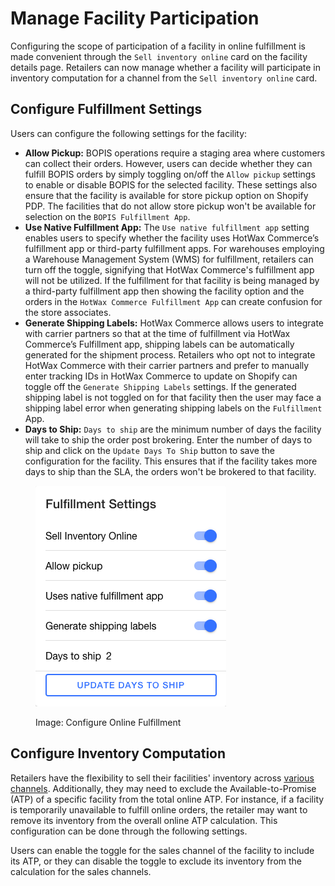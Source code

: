 # Manage Facility Participation

Configuring the scope of participation of a facility in online fulfillment is made convenient through the `Sell inventory online` card on the facility details page. Retailers can now manage whether a facility will participate in inventory computation for a channel from the `Sell inventory online` card.

## Configure Fulfillment Settings

Users can configure the following settings for the facility:

*  **Allow Pickup:** BOPIS operations require a staging area where customers can collect their orders. However, users can decide whether they can fulfill BOPIS orders by simply toggling on/off the `Allow pickup` settings to enable or disable BOPIS for the selected facility. These settings also ensure that the facility is available for store pickup option on Shopify PDP. The facilities that do not allow store pickup won't be available for selection on the `BOPIS Fulfillment App`.
*   **Use Native Fulfillment App:** The `Use native fulfillment app` setting enables users to specify whether the facility uses HotWax Commerce’s fulfillment app or third-party fulfillment apps. For warehouses employing a Warehouse Management System (WMS) for fulfillment, retailers can turn off the toggle, signifying that HotWax Commerce's fulfillment app will not be utilized. If the fulfillment for that facility is being managed by a third-party fulfillment app then showing the facility option and the orders in the `HotWax Commerce Fulfillment App` can create confusion for the store associates.
*  **Generate Shipping Labels:** HotWax Commerce allows users to integrate with carrier partners so that at the time of fulfillment via HotWax Commerce’s Fulfillment app, shipping labels can be automatically generated for the shipment process. Retailers who opt not to integrate HotWax Commerce with their carrier partners and prefer to manually enter tracking IDs in HotWax Commerce to update on Shopify can toggle off the `Generate Shipping Labels` settings. If the generated shipping label is not toggled on for that facility then the user may face a shipping label error when generating shipping labels on the `Fulfillment` App.
*   **Days to Ship:** `Days to ship` are the minimum number of days the facility will take to ship the order post brokering. Enter the number of days to ship and click on the `Update Days To Ship` button to save the configuration for the facility. This ensures that if the facility takes more days to ship than the SLA, the orders won't be brokered to that facility.

<figure><img src="../../.gitbook/assets/Fulfillment Settings.png" alt=""><figcaption><p>Image: Configure Online Fulfillment</p></figcaption></figure>

## Configure Inventory Computation

Retailers have the flexibility to sell their facilities' inventory across [various channels](inventory/multichannel-inventory-setup.md). Additionally, they may need to exclude the Available-to-Promise (ATP) of a specific facility from the total online ATP. For instance, if a facility is temporarily unavailable to fulfill online orders, the retailer may want to remove its inventory from the overall online ATP calculation. This configuration can be done through the following settings.

Users can enable the toggle for the sales channel of the facility to include its ATP, or they can disable the toggle to exclude its inventory from the calculation for the sales channels.

